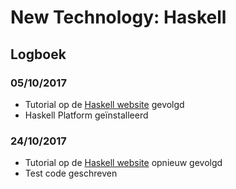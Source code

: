 # New Technology: Haskell
## Logboek
### 05/10/2017
- Tutorial op de [Haskell website](https://www.haskell.org) gevolgd
- Haskell Platform geïnstalleerd
### 24/10/2017
- Tutorial op de [Haskell website](https://www.haskell.org) opnieuw gevolgd
- Test code geschreven